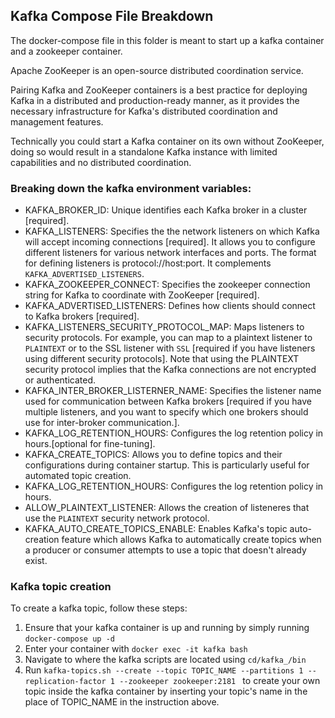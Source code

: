 ## Kafka Compose File Breakdown

The docker-compose file in this folder is meant to start up a kafka container and a zookeeper container.

Apache ZooKeeper is an open-source distributed coordination service.

Pairing Kafka and ZooKeeper containers is a best practice for deploying Kafka in a distributed and production-ready manner, as it provides the necessary infrastructure for Kafka's distributed coordination and management features.

Technically you could start a Kafka container on its own without ZooKeeper, doing so would result in a standalone Kafka instance with limited capabilities and no distributed coordination.

### Breaking down the kafka environment variables:
- KAFKA_BROKER_ID: Unique identifies each Kafka broker in a cluster [required].
- KAFKA_LISTENERS: Specifies the the network listeners on which Kafka will accept incoming connections [required].
It allows you to configure different listeners for various network interfaces and ports. The format for defining listeners is protocol://host:port.
It complements `KAFKA_ADVERTISED_LISTENERS`.
- KAFKA_ZOOKEEPER_CONNECT: Specifies the zookeeper connection string for Kafka to coordinate with ZooKeeper [required].
- KAFKA_ADVERTISED_LISTENERS: Defines how clients should connect to Kafka brokers [required].
- KAFKA_LISTENERS_SECURITY_PROTOCOL_MAP: Maps listeners to security protocols. For example, you can map to a plaintext listener to `PLAINTEXT` or to the SSL listener with `SSL` [required if you have listeners using different security protocols]. Note that using the PLAINTEXT security protocol implies that the Kafka connections are not encrypted or authenticated. 
- KAFKA_INTER_BROKER_LISTERNER_NAME: Specifies the listener name used for communication between Kafka brokers [required if you have multiple listeners, and you want to specify which one brokers should use for inter-broker communication.].
- KAFKA_LOG_RETENTION_HOURS: Configures the log retention policy in hours.[optional for fine-tuning].
- KAFKA_CREATE_TOPICS: Allows you to define topics and their configurations during container startup. This is particularly useful for automated topic creation.
- KAFKA_LOG_RETENTION_HOURS: Configures the log retention policy in hours.
- ALLOW_PLAINTEXT_LISTENER: Allows the creation of listeneres that use the `PLAINTEXT` security network protocol.
- KAFKA_AUTO_CREATE_TOPICS_ENABLE: Enables Kafka's topic auto-creation feature which allows Kafka to automatically create topics when a producer or consumer attempts to use a topic that doesn't already exist.

### Kafka topic creation
To create a kafka topic, follow these steps:
1. Ensure that your kafka container is up and running by simply running `docker-compose up -d`
2. Enter your container with `docker exec -it kafka bash`
3. Navigate to where the kafka scripts are located using `cd/kafka_/bin`
4. Run `kafka-topics.sh --create --topic TOPIC_NAME --partitions 1 --replication-factor 1 --zookeeper zookeeper:2181
` to create your own topic inside the kafka container by inserting your topic's name in the place of TOPIC_NAME in the instruction above.



